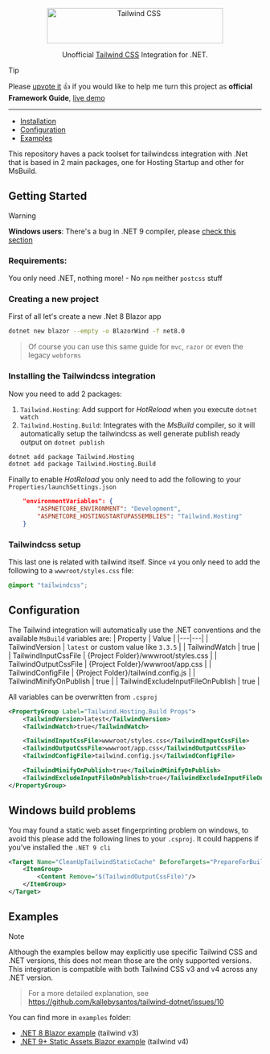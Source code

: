 <p align="center">
  <a href="https://tailwindcss.com" target="_blank">
    <picture>
      <source media="(prefers-color-scheme: dark)" srcset="https://raw.githubusercontent.com/tailwindlabs/tailwindcss/HEAD/.github/logo-dark.svg">
      <source media="(prefers-color-scheme: light)" srcset="https://raw.githubusercontent.com/tailwindlabs/tailwindcss/HEAD/.github/logo-light.svg">
      <img alt="Tailwind CSS" src="https://raw.githubusercontent.com/tailwindlabs/tailwindcss/HEAD/.github/logo-light.svg" width="350" height="70" style="max-width: 100%;">
    </picture>
  </a>
</p>

<p align="center">
   Unofficial <a href="https://tailwindcss.com">Tailwind CSS</a> Integration for .NET.
</p>

> [!TIP]
> Please [upvote it](https://github.com/tailwindlabs/tailwindcss.com/pull/2162) 👍  if you would like to help me turn this project as **official Framework Guide**, [live demo](https://tailwindcss-com-git-fork-kallebysantos-feat-b4ce7a-tailwindlabs.vercel.app/docs/installation/framework-guides/dotnet)

------
- [Installation](#installing-the-tailwindcss-integration)
- [Configuration](#configuration)
- [Examples](#examples)

This repository haves a pack toolset for tailwindcss integration with .Net that is based in 2 main packages, one for Hosting Startup and other for MsBuild.

## Getting Started

> [!WARNING] 
> **Windows users**: There's a bug in .NET 9 compiler, please [check this section](#windows-build-problems)

### Requirements:

You only need .NET, nothing more! - No `npm` neither `postcss` stuff

### Creating a new project

First of all let's create a new .Net 8 Blazor app
```bash
dotnet new blazor --empty -o BlazorWind -f net8.0
```
>Of course you can use this same guide for `mvc`, `razor` or even the legacy `webforms`

### Installing the Tailwindcss integration

Now you need to add 2 packages:

1. `Tailwind.Hosting`: Add support for *HotReload* when you execute `dotnet watch`
2. `Tailwind.Hosting.Build`: Integrates with the *MsBuild* compiler, so it will automatically setup the tailwindcss as well generate publish ready output on `dotnet publish`
```bash
dotnet add package Tailwind.Hosting
dotnet add package Tailwind.Hosting.Build
```
Finally to enable *HotReload* you only need to add the following to your `Properties/launchSettings.json`
```json
    "environmentVariables": {
        "ASPNETCORE_ENVIRONMENT": "Development",
        "ASPNETCORE_HOSTINGSTARTUPASSEMBLIES": "Tailwind.Hosting"
    }
````

### Tailwindcss setup

This last one is related with tailwind itself. Since `v4` you only need to add the following to a `wwwroot/styles.css` file:
```css
@import "tailwindcss";
```

## Configuration
The Tailwind integration will automatically use the .NET conventions and the available `MsBuild` variables are:
| Property | Value |
|---|---|
| TailwindVersion | `latest` or custom value like `3.3.5`  |
| TailwindWatch | true |
| TailwindInputCssFile | {Project Folder}/wwwroot/styles.css |
| TailwindOutputCssFile | {Project Folder}/wwwroot/app.css |
| TailwindConfigFile | {Project Folder}/tailwind.config.js |
| TailwindMinifyOnPublish | true |
| TailwindExcludeInputFileOnPublish | true |

All variables can be overwritten from `.csproj`
```xml
<PropertyGroup Label="Tailwind.Hosting.Build Props">
    <TailwindVersion>latest</TailwindVersion>
    <TailwindWatch>true</TailwindWatch>

    <TailwindInputCssFile>wwwroot/styles.css</TailwindInputCssFile>
    <TailwindOutputCssFile>wwwroot/app.css</TailwindOutputCssFile>
    <TailwindConfigFile>tailwind.config.js</TailwindConfigFile>

    <TailwindMinifyOnPublish>true</TailwindMinifyOnPublish>
    <TailwindExcludeInputFileOnPublish>true</TailwindExcludeInputFileOnPublish>
</PropertyGroup>
```

## Windows build problems
You may found a static web asset fingerprinting problem on windows, to avoid this please add the following lines to your `.csproj`.
It could happens if you've installed the `.NET 9 cli` 

```xml
<Target Name="CleanUpTailwindStaticCache" BeforeTargets="PrepareForBuild" >
    <ItemGroup>
        <Content Remove="$(TailwindOutputCssFile)"/>
    </ItemGroup>
</Target>
```

## Examples

> [!NOTE]
Although the examples bellow may explicitly use specific Tailwind CSS and .NET versions, this does not mean those are the only supported versions. This integration is compatible with both Tailwind CSS v3 and v4 across any .NET version.
>
> For a more detailed explanation, see https://github.com/kallebysantos/tailwind-dotnet/issues/10

You can find more in `examples` folder:
- [.NET 8 Blazor example](examples/Blazor/Blazor.csproj) (tailwind v3)
- [.NET 9+ Static Assets Blazor example](examples/BlazorStaticAssets/BlazorStaticAssets.csproj) (tailwind v4)

